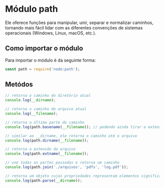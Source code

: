 # Módulo path 

Ele oferece funções para manipular, unir, separar e normalizar caminhos, tornando mais fácil lidar com as diferentes convenções de sistemas operacionais (Windows, Linux, macOS, etc.).

## Como importar o módulo

Para importar o módulo é da seguinte forma:
```javascript
const path = require('node:path');
```

## Metódos

```javascript
// retorna o caminho do diretório atual
console.log(__dirname); 

// retorna o caminho do arquivo atual
console.log(__filename);

// retorna a última parte do caminho
console.log(path.basename(__filename)); // podendo ainda tirar a extensão caso tiver

// similar ao __dirname, ele retorna o caminho até o arquivo
console.log(path.dirname(__filename));

// retorna a extensão do arquivo
console.log(path.extname(__filename));

// une todas as partes passadas e retorna um caminho
console.log(path.join('./arquivos', 'pdfs', 'log.pdf'));

// retorna um objeto cujas propriedades representam elementos significativos do path.
console.log(path.parse(__dirname));
```